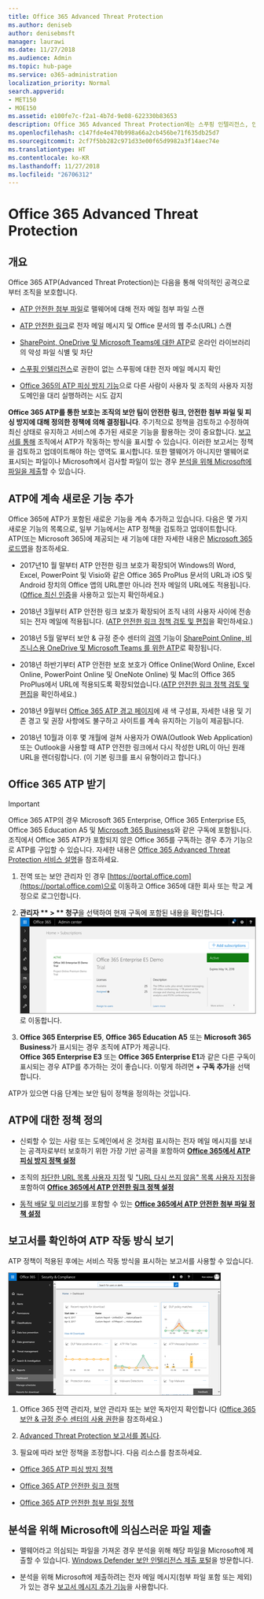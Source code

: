 ```yaml
---
title: Office 365 Advanced Threat Protection
ms.author: deniseb
author: denisebmsft
manager: laurawi
ms.date: 11/27/2018
ms.audience: Admin
ms.topic: hub-page
ms.service: o365-administration
localization_priority: Normal
search.appverid:
- MET150
- MOE150
ms.assetid: e100fe7c-f2a1-4b7d-9e08-622330b83653
description: Office 365 Advanced Threat Protection에는 스푸핑 인텔리전스, 안전한 링크, 안전한 첨부 파일 및 고급 피싱 방지 기능이 포함되어 있습니다. Advanced Threat Protection은 SharePoint Online, 비즈니스용 OneDrive 및 Microsoft Teams 파일로도 확장됩니다.
ms.openlocfilehash: c147fde4e470b998a66a2cb456be71f635db25d7
ms.sourcegitcommit: 2cf7f5bb282c971d33e00f65d9982a3f14aec74e
ms.translationtype: HT
ms.contentlocale: ko-KR
ms.lasthandoff: 11/27/2018
ms.locfileid: "26706312"
---
```

# <a name="office-365-advanced-threat-protection"></a>Office 365 Advanced Threat Protection

## <a name="overview"></a>개요

Office 365 ATP(Advanced Threat Protection)는 다음을 통해 악의적인 공격으로부터 조직을 보호합니다.
  
- [ATP 안전한 첨부 파일](atp-safe-attachments.md)로 맬웨어에 대해 전자 메일 첨부 파일 스캔
    
- [ATP 안전한 링크](atp-safe-links.md)로 전자 메일 메시지 및 Office 문서의 웹 주소(URL) 스캔
    
- [SharePoint, OneDrive 및 Microsoft Teams에 대한 ATP](atp-for-spo-odb-and-teams.md)로 온라인 라이브러리의 악성 파일 식별 및 차단
    
- [스푸핑 인텔리전스](learn-about-spoof-intelligence.md)로 권한이 없는 스푸핑에 대한 전자 메일 메시지 확인
    
- [Office 365의 ATP 피싱 방지 기능](atp-anti-phishing.md)으로 다른 사람이 사용자 및 조직의 사용자 지정 도메인을 대리 실행하려는 시도 감지
    
**Office 365 ATP를 통한 보호는 조직의 보안 팀이 안전한 링크, 안전한 첨부 파일 및 피싱 방지에 대해 정의한 정책에 의해 결정됩니다**. 주기적으로 정책을 검토하고 수정하여 최신 상태로 유지하고 서비스에 추가된 새로운 기능을 활용하는 것이 중요합니다. [보고서를 통해](view-reports-for-atp.md) 조직에서 ATP가 작동하는 방식을 표시할 수 있습니다. 이러한 보고서는 정책을 검토하고 업데이트해야 하는 영역도 표시합니다. 또한 맬웨어가 아니지만 맬웨어로 표시되는 파일이나 Microsoft에서 검사할 파일이 있는 경우 [분석을 위해 Microsoft에 파일을 제출](#submit-a-suspicious-file-to-microsoft-for-analysis)할 수 있습니다.

## <a name="new-features-are-continually-being-added-to-atp"></a>ATP에 계속 새로운 기능 추가

Office 365에 ATP가 포함된 새로운 기능을 계속 추가하고 있습니다. 다음은 몇 가지 새로운 기능의 목록으로, 일부 기능에서는 ATP 정책을 검토하고 업데이트합니다. ATP(또는 Microsoft 365)에 제공되는 새 기능에 대한 자세한 내용은 [Microsoft 365 로드맵](https://www.microsoft.com/microsoft-365/roadmap?filters=O365)을 참조하세요.
  
- 2017년10 월 말부터 ATP 안전한 링크 보호가 확장되어 Windows의 Word, Excel, PowerPoint 및 Visio와 같은 Office 365 ProPlus 문서의 URL과 iOS 및 Android 장치의 Office 앱의 URL뿐만 아니라 전자 메일의 URL에도 적용됩니다.([Office 최신 인증](https://docs.microsoft.com/office365/enterprise/modern-auth-for-office-2013-and-2016)을 사용하고 있는지 확인하세요.)
    
- 2018년 3월부터 ATP 안전한 링크 보호가 확장되어 조직 내의 사용자 사이에 전송되는 전자 메일에 적용됩니다. ([ATP 안전한 링크 정책 검토 및 편집](set-up-atp-safe-links-policies.md)을 확인하세요.)

- 2018년 5월 말부터 보안 &amp; 규정 준수 센터의 [검역](quarantine-email-messages.md) 기능이 [SharePoint Online, 비즈니스용 OneDrive 및 Microsoft Teams 를 위한 ATP](atp-for-spo-odb-and-teams.md)로 확장됩니다.
 
- 2018년 하반기부터 ATP 안전한 보호 보호가 Office Online(Word Online, Excel Online, PowerPoint Online 및 OneNote Online) 및 Mac의 Office 365 ProPlus에서 URL에 적용되도록 확장되었습니다.([ATP 안전한 링크 정책 검토 및 편집](set-up-atp-safe-links-policies.md)을 확인하세요.)

- 2018년 9월부터 [Office 365 ATP 경고 페이지](atp-safe-links-warning-pages.md)에 새 색 구성표, 자세한 내용 및 기존 경고 및 권장 사항에도 불구하고 사이트를 계속 유지하는 기능이 제공됩니다. 
 
- 2018년 10월과 이후 몇 개월에 걸쳐 사용자가 OWA(Outlook Web Application) 또는 Outlook을 사용할 때 ATP 안전한 링크에서 다시 작성한 URL이 아닌 원래 URL을 렌더링합니다. (이 기본 링크를 표시 유형이라고 합니다.)

      
## <a name="get-office-365-atp"></a>Office 365 ATP 받기

> [!IMPORTANT]
> Office 365 ATP의 경우 Microsoft 365 Enterprise, Office 365 Enterprise E5, Office 365 Education A5 및 [Microsoft 365 Business](https://docs.microsoft.com/ko-KR/microsoft-365/business/security-features)와 같은 구독에 포함됩니다. 조직에서 Office 365 ATP가 포함되지 않은 Office 365를 구독하는 경우 추가 기능으로 ATP를 구입할 수 있습니다. 자세한 내용은 [Office 365 Advanced Threat Protection 서비스 설명](https://docs.microsoft.com/office365/servicedescriptions/office-365-advanced-threat-protection-service-description)을 참조하세요. 

1. 전역 또는 보안 관리자 인 경우 [https://portal.office.com](https://portal.office.com)으로 이동하고 Office 365에 대한 회사 또는 학교 계정으로 로그인합니다. 
    
2. **관리자 ** \> ** 청구**을 선택하여 현재 구독에 포함된 내용을 확인합니다. <br/>![전역 관리자인 경우 portal.office.com에 로그인하고 관리자 \> 청구](media/18a3546c-bd1f-4f49-82ec-0184909b42c2.png)로 이동합니다.
  
3. **Office 365 Enterprise E5**, **Office 365 Education A5** 또는 **Microsoft 365 Business**가 표시되는 경우 조직에 ATP가 제공니다. <br/>**Office 365 Enterprise E3** 또는 **Office 365 Enterprise E1**과 같은 다른 구독이 표시되는 경우 ATP를 추가하는 것이 좋습니다. 이렇게 하려면 **+ 구독 추가**을 선택합니다.
    
ATP가 있으면 다음 단계는 보안 팀이 정책을 정의하는 것입니다. 
  
## <a name="define-policies-for-atp"></a>ATP에 대한 정책 정의

- 신뢰할 수 있는 사람 또는 도메인에서 온 것처럼 표시하는 전자 메일 메시지를 보내는 공격자로부터 보호하기 위한 가장 기반 공격을 포함하여 **[Office 365에서 ATP 피싱 방지 정책 설정](set-up-anti-phishing-policies.md)** 

- 조직의 [차단한 URL 목록 사용자 지정](set-up-a-custom-blocked-urls-list-wtih-atp.md) 및 ["URL 다시 쓰지 않음" 목록 사용자 지정](set-up-a-custom-do-not-rewrite-urls-list-with-atp.md)을 포함하여 **[Office 365에서 ATP 안전한 링크 정책 설정](set-up-atp-safe-links-policies.md)**
    
- [동적 배달 및 미리보기](dynamic-delivery-and-previewing.md)를 포함할 수 있는 **[Office 365에서 ATP 안전한 첨부 파일 정책 설정](set-up-atp-safe-attachments-policies.md)**
  
## <a name="see-how-atp-is-working-by-viewing-reports"></a>보고서를 확인하여 ATP 작동 방식 보기

ATP 정책이 적용된 후에는 서비스 작동 방식을 표시하는 보고서를 사용할 수 있습니다.

[![보안&amp; 규정 준수 센터 대시보드는 Advanced Threat Protection이 작업 중인 위치를 확인할 수 있도록 도와줍니다](media/6b213d34-adbb-44af-8549-be9a7e2db087.png)](view-reports-for-atp.md)
  
1. Office 365 전역 관리자, 보안 관리자 또는 보안 독자인지 확인합니다 ([Office 365 보안 &amp; 규정 준수 센터의 사용 권한](permissions-in-the-security-and-compliance-center.md)을 참조하세요.)
    
2. [Advanced Threat Protection 보고서를 봅니다](view-reports-for-atp.md).
    
3. 필요에 따라 보안 정책을 조정합니다. 다음 리소스를 참조하세요.

  - [Office 365 ATP 피싱 방지 정책](set-up-anti-phishing-policies.md)
    
  - [Office 365 ATP 안전한 링크 정책](set-up-atp-safe-links-policies.md)
    
  - [Office 365 ATP 안전한 첨부 파일 정책](set-up-atp-safe-attachments-policies.md)
    
    
## <a name="submit-a-suspicious-file-to-microsoft-for-analysis"></a>분석을 위해 Microsoft에 의심스러운 파일 제출

- 맬웨어라고 의심되는 파일을 가져온 경우 분석을 위해 해당 파일을 Microsoft에 제출할 수 있습니다. [Windows Defender 보안 인텔리전스 제출 포털](https://go.microsoft.com/fwlink/?linkid=857185)을 방문합니다.

- 분석을 위해 Microsoft에 제출하려는 전자 메일 메시지(첨부 파일 포함 또는 제외)가 있는 경우 [보고서 메시지 추가 기능](enable-the-report-message-add-in.md)을 사용합니다. 
  

